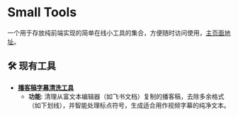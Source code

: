 # Small Tools

一个用于存放纯前端实现的简单在线小工具的集合，方便随时访问使用，[主页面地址](https://whuhzx.github.io/small-tools/)。

## 🛠️ 现有工具

- **[播客稿字幕清洗工具](https://whuhzx.github.io/small-tools/transcript-cleaner.html)**
  - **功能**: 清理从富文本编辑器（如飞书文档）复制的播客稿，去除多余格式（如下划线），并智能处理标点符号，生成适合用作视频字幕的纯净文本。
